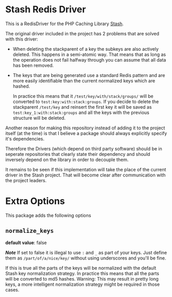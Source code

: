 # Stash Redis Driver

This is a RedisDriver for the PHP Caching Library [Stash](https://github.com/tedious/stash).

The original driver included in the project has 2 problems that are solved with this driver:

* When deleting the stackparent of a key the subkeys are also actively deleted. This happens in a semi-atomic way. That means that as long as the operation does not fail halfway through you can assume that all data has been removed.

* The keys that are being generated use a standard Redis pattern and are more easily identifiable than the current normalized keys which are hashed.

  In practice this means that it ```/test/key/with/stack/groups/``` will be converted to ```test:key:with:stack:groups```. If you decide to delete the stackparent ```/test/key``` and reinsert the first key it will be saved as ```test:key_1:with:stack:groups``` and all the keys with the previous structure will be deleted.
  
Another reason for making this repository instead of adding it to the project itself (at the time) is that I believe a package should always explicitly specify it's dependencies.

Therefore the Drivers (which depend on third party software) should be in seperate repositories that clearly state their dependency and should inversely depend on the library in order to decouple them.

It remains to be seen if this implementation will take the place of the current driver in the Stash project. That will become clear after communication with the project leaders.

# Extra Options
This package adds the following options

## ```normalize_keys```
**default value**: false

***Note*** If set to false it is illegal to use ```:``` and ```_``` as part of your keys. Just define them as ```/part/of/a/nice/key/``` without using underscores and you'll be fine. 

If this is true all the parts of the keys will be normalized with the default Stash key normalization strategy. In practice this means that all the parts will be converted to md5 hashes. Warning: This may result in pretty long keys, a more intelligent normalization strategy might be required in those cases.

 
